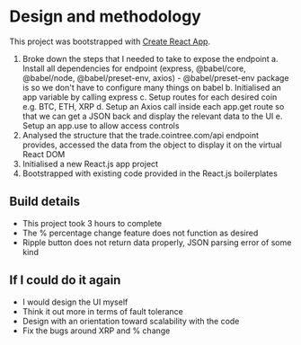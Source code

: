 # Design and methodology 

This project was bootstrapped with [Create React App](https://github.com/facebook/create-react-app).

1. Broke down the steps that I needed to take to expose the endpoint 
    a. Install all dependencies for endpoint (express, @babel/core, @babel/node, @babel/preset-env, axios) 
        - @babel/preset-env package is so we don't have to configure many things on babel
    b. Initialised an app variable by calling express
    c. Setup routes for each desired coin e.g. BTC, ETH, XRP
    d. Setup an Axios call inside each app.get route so that we can get a JSON back and display the relevant data to the UI 
    e. Setup an app.use to allow access controls
2. Analysed the structure that the trade.cointree.com/api endpoint provides, accessed the data from the object to display it on the virtual React DOM 
3. Initialised a new React.js app project 
4. Bootstrapped with existing code provided in the React.js boilerplates 

## Build details 
- This project took 3 hours to complete 
- The % percentage change feature does not function as desired 
- Ripple button does not return data properly, JSON parsing error of some kind 

## If I could do it again
- I would design the UI myself
- Think it out more in terms of fault tolerance 
- Design with an orientation toward scalability with the code
- Fix the bugs around XRP and % change 





